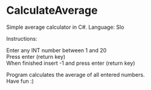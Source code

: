 # CalculateAverage
Simple average calculator in C#. Language: Slo

Instructions:

Enter any INT number between 1 and 20\
Press enter (return key)\
When finished insert -1 and press enter (return key)

Program calculates the average of all entered numbers.\
Have fun :)
